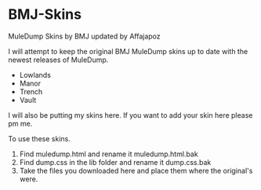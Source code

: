 BMJ-Skins
=========

MuleDump Skins by BMJ updated by Affajapoz

I will attempt to keep the original BMJ MuleDump skins up to date with the newest releases of MuleDump.

* Lowlands
* Manor
* Trench
* Vault


I will also be putting my skins here. If you want to add your skin here please pm me.

To use these skins.
1. Find muledump.html and rename it muledump.html.bak
2. Find dump.css in the lib folder and rename it dump.css.bak
3. Take the files you downloaded here and place them where the original's were.
